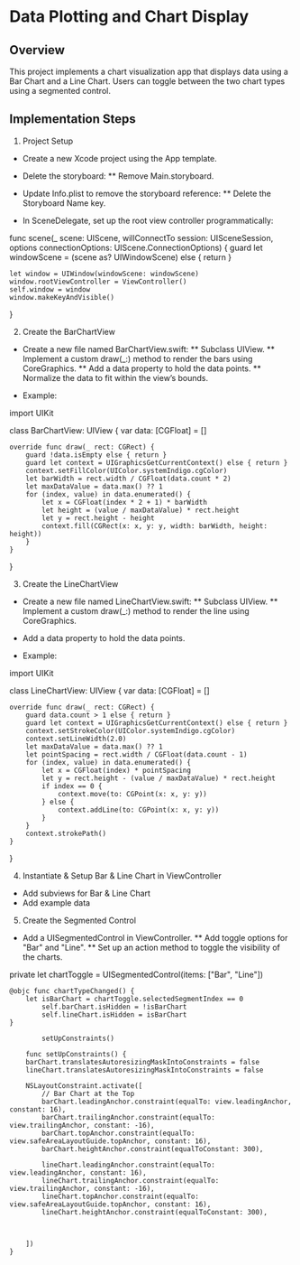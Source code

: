 # Data Plotting and Chart Display

## Overview

This project implements a chart visualization app that displays data using a Bar Chart and a Line Chart. Users can toggle between the two chart types using a segmented control.

## Implementation Steps
1. Project Setup
* Create a new Xcode project using the App template.
* Delete the storyboard:
** Remove Main.storyboard.
* Update Info.plist to remove the storyboard reference:
** Delete the Storyboard Name key.

* In SceneDelegate, set up the root view controller programmatically:

func scene(_ scene: UIScene, willConnectTo session: UISceneSession, options connectionOptions: UIScene.ConnectionOptions) {
    guard let windowScene = (scene as? UIWindowScene) else { return }

    let window = UIWindow(windowScene: windowScene)
    window.rootViewController = ViewController()
    self.window = window
    window.makeKeyAndVisible()
}

2. Create the BarChartView
* Create a new file named BarChartView.swift:
** Subclass UIView.
** Implement a custom draw(_:) method to render the bars using CoreGraphics.
** Add a data property to hold the data points.
** Normalize the data to fit within the view’s bounds.

* Example:

import UIKit

class BarChartView: UIView {
    var data: [CGFloat] = []

    override func draw(_ rect: CGRect) {
        guard !data.isEmpty else { return }
        guard let context = UIGraphicsGetCurrentContext() else { return }
        context.setFillColor(UIColor.systemIndigo.cgColor)
        let barWidth = rect.width / CGFloat(data.count * 2)
        let maxDataValue = data.max() ?? 1
        for (index, value) in data.enumerated() {
            let x = CGFloat(index * 2 + 1) * barWidth
            let height = (value / maxDataValue) * rect.height
            let y = rect.height - height
            context.fill(CGRect(x: x, y: y, width: barWidth, height: height))
        }
    }
}

3. Create the LineChartView
* Create a new file named LineChartView.swift:
** Subclass UIView.
** Implement a custom draw(_:) method to render the line using CoreGraphics.
* Add a data property to hold the data points.

* Example:

import UIKit

class LineChartView: UIView {
    var data: [CGFloat] = []

    override func draw(_ rect: CGRect) {
        guard data.count > 1 else { return }
        guard let context = UIGraphicsGetCurrentContext() else { return }
        context.setStrokeColor(UIColor.systemIndigo.cgColor)
        context.setLineWidth(2.0)
        let maxDataValue = data.max() ?? 1
        let pointSpacing = rect.width / CGFloat(data.count - 1)
        for (index, value) in data.enumerated() {
            let x = CGFloat(index) * pointSpacing
            let y = rect.height - (value / maxDataValue) * rect.height
            if index == 0 {
                context.move(to: CGPoint(x: x, y: y))
            } else {
                context.addLine(to: CGPoint(x: x, y: y))
            }
        }
        context.strokePath()
    }
}

4. Instantiate & Setup Bar & Line Chart in ViewController
* Add subviews for Bar & Line Chart
* Add example data 

5. Create the Segmented Control
* Add a UISegmentedControl in ViewController.
** Add toggle options for "Bar" and "Line".
** Set up an action method to toggle the visibility of the charts.

private let chartToggle = UISegmentedControl(items: ["Bar", "Line"])

    @objc func chartTypeChanged() {
        let isBarChart = chartToggle.selectedSegmentIndex == 0
            self.barChart.isHidden = !isBarChart
            self.lineChart.isHidden = isBarChart
    }
    
            setUpConstraints()
    
        func setUpConstraints() {
        barChart.translatesAutoresizingMaskIntoConstraints = false
        lineChart.translatesAutoresizingMaskIntoConstraints = false
        
        NSLayoutConstraint.activate([
            // Bar Chart at the Top
            barChart.leadingAnchor.constraint(equalTo: view.leadingAnchor, constant: 16),
            barChart.trailingAnchor.constraint(equalTo: view.trailingAnchor, constant: -16),
            barChart.topAnchor.constraint(equalTo: view.safeAreaLayoutGuide.topAnchor, constant: 16),
            barChart.heightAnchor.constraint(equalToConstant: 300),
            
            lineChart.leadingAnchor.constraint(equalTo: view.leadingAnchor, constant: 16),
            lineChart.trailingAnchor.constraint(equalTo: view.trailingAnchor, constant: -16),
            lineChart.topAnchor.constraint(equalTo: view.safeAreaLayoutGuide.topAnchor, constant: 16),
            lineChart.heightAnchor.constraint(equalToConstant: 300),
            
            
            
        ])
    }
    





